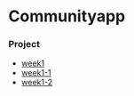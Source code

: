 # Communityapp

### Project
* [week1](https://github.com/younghyeok-k/Communityapp/blob/main/Review/week1.md)
* [week1-1](https://github.com/younghyeok-k/Communityapp/blob/main/Review/week1-1.md)
* [week1-2](https://github.com/younghyeok-k/Communityapp/blob/main/Review/week1-2.md)

